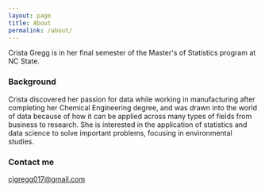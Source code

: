 ```yaml
---
layout: page
title: About
permalink: /about/
---
```


Crista Gregg is in her final semester of the Master's of Statistics program at NC State.

### Background

Crista discovered her passion for data while working in manufacturing after completing her Chemical Engineering degree, and was drawn into the world of data because of how it can be applied across many types of fields from business to research. She is interested in the application of statistics and data science to solve important problems, focusing in environmental studies. 

### Contact me

[cjgregg017@gmail.com](mailto:cjgregg017@gmail.com)
